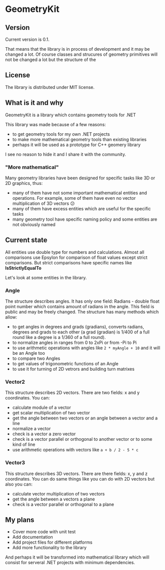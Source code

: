 # GeometryKit

## Version

Current version is 0.1.

That means that the library is in process of development and it may be changed a lot. Of course classes and strucures of geometry primitives will not be changed a lot but the structure of the

## License

The library is distributed under MIT license.

## What is it and why

GeometryKit is a library which contains geometry tools for .NET

This library was made because of a few reasons:
- to get geometry tools for my own .NET projects
- to make more mathematical geometry tools than existing libraries
- perhaps it will be used as a prototype for C++ geomery library

I see no reason to hide it and I share it with the community.

### "More mathematical"

Many geometry libraries have been designed for specific tasks like 3D or 2D graphics, thus:
- many of them have not some important mathematical entities and operations. For example, some of them have even no vector multiplication of 3D vectors :confused:
- many of them have excess entities which are useful for the specific tasks
- many geometry tool have specific naming policy and some entities are not obviously named

## Current state

All entities use double type for numbers and calculations. Almost all comparisons use Epsylon for comparison of float values except strict comparisons. But strict comparisons have specific names like **IsStrictlyEqualTo**

Let's look at some entities in the library.

### Angle

The structure describes angles. It has only one field: Radians - double float point number which contains amount of radians in the angle. This field is public and may be freely changed.
The structure has many methods which allow:

- to get angles in degrees and grads (gradians), converts radians, degrees and grads to each other (a grad (gradian) is 1/400 of a full round like a degree is a 1/360 of a full round).
- to normalize angles in ranges from 0 to 2xPi or from -Pi to Pi
- to use arithmetic operations with angles like ```2 * myAngle + 10``` and it will be an Angle too
- to compare two Angles
- to get values of trigonometric functions of an Angle
- to use it for turning of 2D vetrors and building turn matrixes

### Vector2 

This structure describes 2D vectors. There are two fields: x and y coordinates.
You can:

- calculate module of a vector
- get scalar multiplication of two vector
- get the angle between two vectors or an angle between a vector and a line
- normalize a vector
- check is a vector a zero vector
- check is a vector parallel or orthogonal to another vector or to some kind of line
- use arithmetic operations with vectors like ```a + b / 2 - 5 * c```

### Vector3

This structure describes 3D vectors. There are there fields: x, y and z coordinates.
You can do same things like you can do with 2D vectors but also you can:

- calculate vector multiplication of two vectors
- get the angle between a vectors a plane
- check is a vector parallel or orthogonal to a plane

## My plans

- Cover more code with unit test
- Add documentation
- Add project files for different platforms
- Add more functionality to the library

And perhaps it will be transformed into mathematical library which will consist for serveral .NET projects with minimum dependencies.
